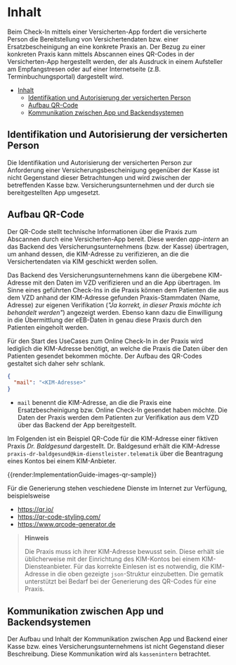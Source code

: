 # Inhalt

Beim Check-In mittels einer Versicherten-App fordert die versicherte Person die Bereitstellung von Versichertendaten bzw. einer Ersatzbescheinigung an eine konkrete Praxis an. Der Bezug zu einer konkreten Praxis kann mittels Abscannen eines QR-Codes in der Versicherten-App hergestellt werden, der als Ausdruck in einem Aufsteller am Empfangstresen oder auf einer Internetseite (z.B. Terminbuchungsportal) dargestellt wird.

- [Inhalt](#inhalt)
  - [Identifikation und Autorisierung der versicherten Person](#identifikation-und-autorisierung-der-versicherten-person)
  - [Aufbau QR-Code](#aufbau-qr-code)
  - [Kommunikation zwischen App und Backendsystemen](#kommunikation-zwischen-app-und-backendsystemen)

## Identifikation und Autorisierung der versicherten Person

Die Identifikation und Autorisierung der versicherten Person zur Anforderung einer Versicherungsbescheinigung gegenüber der Kasse ist nicht Gegenstand dieser Betrachtungen und wird zwischen der betreffenden Kasse bzw. Versicherungsunternehmen und der durch sie bereitgestellten App umgesetzt.

## Aufbau QR-Code

Der QR-Code stellt technische Informationen über die Praxis zum Abscannen durch eine Versicherten-App bereit.
Diese werden _app-intern_ an das Backend des Versicherungsunternehmens (bzw. der Kasse) übertragen, um anhand dessen, die KIM-Adresse zu verifizieren, an die die Versichertendaten via KIM geschickt werden sollen.

Das Backend des Versicherungsunternehmens kann die übergebene KIM-Adresse mit den Daten im VZD verifizieren und an die App übertragen.
Im Sinne eines geführten Check-Ins in die Praxis können dem Patienten die aus dem VZD anhand der KIM-Adresse gefunden Praxis-Stammdaten (Name, Adresse) zur eigenen Verifikation (_"Ja korrekt, in dieser Praxis möchte ich behandelt werden"_) angezeigt werden. Ebenso kann dazu die Einwilligung in die Übermittlung der eEB-Daten in genau diese Praxis durch den Patienten eingeholt werden.

Für den Start des UseCases zum Online Check-In in der Praxis wird lediglich die KIM-Adresse benötigt, an welche die Praxis die Daten über den Patienten gesendet bekommen möchte. Der Aufbau des QR-Codes gestaltet sich daher sehr schlank.

```json
{
  "mail": "<KIM-Adresse>"
}
```

- `mail` benennt die KIM-Adresse, an die die Praxis eine Ersatzbescheinigung bzw. Online Check-In gesendet haben möchte. Die Daten der Praxis werden dem Patienten zur Verifikation aus dem VZD über das Backend der App bereitgestellt.

Im Folgenden ist ein Beispiel QR-Code für die KIM-Adresse einer fiktiven Praxis _Dr. Baldgesund_ dargestellt. Dr. Baldgesund erhält die KIM-Adresse `praxis-dr-baldgesund@kim-dienstleister.telematik` über die Beantragung eines Kontos bei einem KIM-Anbieter.

<!--- generated at https://gchq.github.io/CyberChef -->
{{render:ImplementationGuide-images-qr-sample}}

Für die Generierung stehen veschiedene Dienste im Internet zur Verfügung, beispielsweise

- https://qr.io/
- https://qr-code-styling.com/
- https://www.qrcode-generator.de

> **Hinweis**
>
> Die Praxis muss ich ihrer KIM-Adresse bewusst sein.
> Diese erhält sie üblicherweise mit der Einrichtung des KIM-Kontos bei einem KIM-Diensteanbieter.
> Für das korrekte Einlesen ist es notwendig, die KIM-Adresse in die oben gezeigte `json`-Struktur einzubetten.
> Die gematik unterstützt bei Bedarf bei der Generierung des QR-Codes für eine Praxis.

## Kommunikation zwischen App und Backendsystemen

Der Aufbau und Inhalt der Kommunikation zwischen App und Backend einer Kasse bzw. eines Versicherungsunternehmens ist nicht Gegenstand dieser Beschreibung.
Diese Kommunikation wird als `kassenintern` betrachtet.
